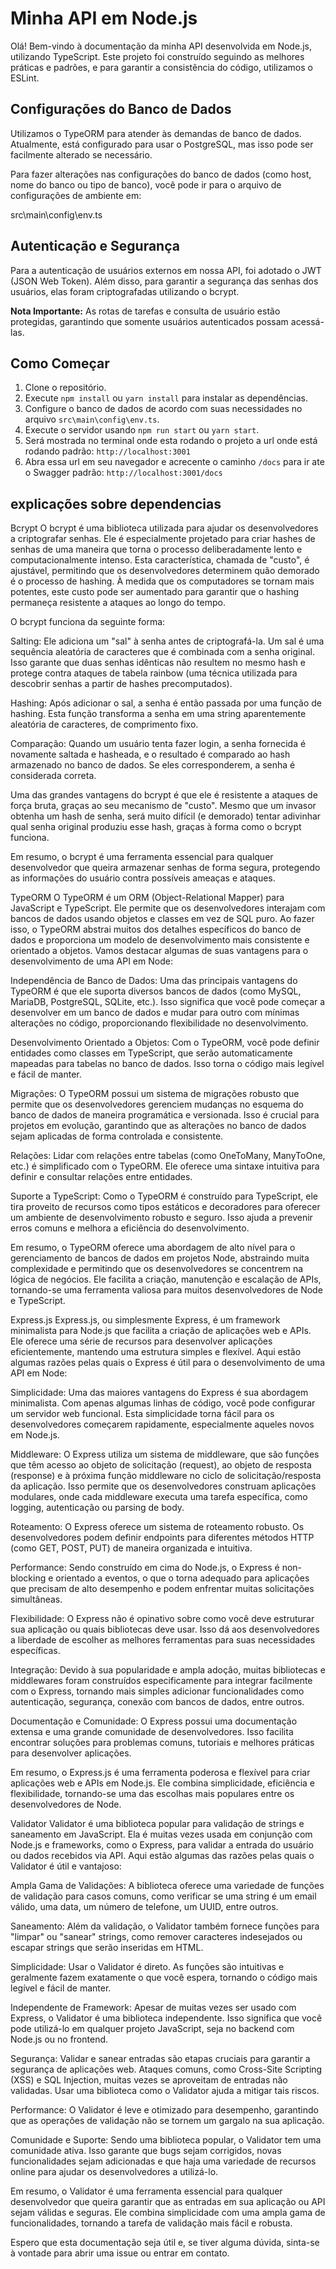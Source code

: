 # Minha API em Node.js

Olá! Bem-vindo à documentação da minha API desenvolvida em Node.js, utilizando TypeScript. Este projeto foi construído seguindo as melhores práticas e padrões, e para garantir a consistência do código, utilizamos o ESLint.

## Configurações do Banco de Dados

Utilizamos o TypeORM para atender às demandas de banco de dados. Atualmente, está configurado para usar o PostgreSQL, mas isso pode ser facilmente alterado se necessário. 

Para fazer alterações nas configurações do banco de dados (como host, nome do banco ou tipo de banco), você pode ir para o arquivo de configurações de ambiente em: 

src\main\config\env.ts

## Autenticação e Segurança

Para a autenticação de usuários externos em nossa API, foi adotado o JWT (JSON Web Token). Além disso, para garantir a segurança das senhas dos usuários, elas foram criptografadas utilizando o bcrypt.

**Nota Importante:** As rotas de tarefas e consulta de usuário estão protegidas, garantindo que somente usuários autenticados possam acessá-las.

## Como Começar

1. Clone o repositório.
2. Execute `npm install` ou `yarn install` para instalar as dependências.
3. Configure o banco de dados de acordo com suas necessidades no arquivo `src\main\config\env.ts`.
4. Execute o servidor usando `npm run start` ou `yarn start`.
5. Será mostrada no terminal onde esta rodando o projeto a url onde está rodando padrão: `http://localhost:3001`
6. Abra essa url em seu navegador e acrecente o caminho `/docs` para ir ate o Swagger padrão: `http://localhost:3001/docs`

## explicações sobre dependencias

Bcrypt
O bcrypt é uma biblioteca utilizada para ajudar os desenvolvedores a criptografar senhas. Ele é especialmente projetado para criar hashes de senhas de uma maneira que torna o processo deliberadamente lento e computacionalmente intenso. Esta característica, chamada de "custo", é ajustável, permitindo que os desenvolvedores determinem quão demorado é o processo de hashing. À medida que os computadores se tornam mais potentes, este custo pode ser aumentado para garantir que o hashing permaneça resistente a ataques ao longo do tempo.

O bcrypt funciona da seguinte forma:

Salting: Ele adiciona um "sal" à senha antes de criptografá-la. Um sal é uma sequência aleatória de caracteres que é combinada com a senha original. Isso garante que duas senhas idênticas não resultem no mesmo hash e protege contra ataques de tabela rainbow (uma técnica utilizada para descobrir senhas a partir de hashes precomputados).

Hashing: Após adicionar o sal, a senha é então passada por uma função de hashing. Esta função transforma a senha em uma string aparentemente aleatória de caracteres, de comprimento fixo.

Comparação: Quando um usuário tenta fazer login, a senha fornecida é novamente saltada e hasheada, e o resultado é comparado ao hash armazenado no banco de dados. Se eles corresponderem, a senha é considerada correta.

Uma das grandes vantagens do bcrypt é que ele é resistente a ataques de força bruta, graças ao seu mecanismo de "custo". Mesmo que um invasor obtenha um hash de senha, será muito difícil (e demorado) tentar adivinhar qual senha original produziu esse hash, graças à forma como o bcrypt funciona.

Em resumo, o bcrypt é uma ferramenta essencial para qualquer desenvolvedor que queira armazenar senhas de forma segura, protegendo as informações do usuário contra possíveis ameaças e ataques.

TypeORM
O TypeORM é um ORM (Object-Relational Mapper) para JavaScript e TypeScript. Ele permite que os desenvolvedores interajam com bancos de dados usando objetos e classes em vez de SQL puro. Ao fazer isso, o TypeORM abstrai muitos dos detalhes específicos do banco de dados e proporciona um modelo de desenvolvimento mais consistente e orientado a objetos. Vamos destacar algumas de suas vantagens para o desenvolvimento de uma API em Node:

Independência de Banco de Dados: Uma das principais vantagens do TypeORM é que ele suporta diversos bancos de dados (como MySQL, MariaDB, PostgreSQL, SQLite, etc.). Isso significa que você pode começar a desenvolver em um banco de dados e mudar para outro com mínimas alterações no código, proporcionando flexibilidade no desenvolvimento.

Desenvolvimento Orientado a Objetos: Com o TypeORM, você pode definir entidades como classes em TypeScript, que serão automaticamente mapeadas para tabelas no banco de dados. Isso torna o código mais legível e fácil de manter.

Migrações: O TypeORM possui um sistema de migrações robusto que permite que os desenvolvedores gerenciem mudanças no esquema do banco de dados de maneira programática e versionada. Isso é crucial para projetos em evolução, garantindo que as alterações no banco de dados sejam aplicadas de forma controlada e consistente.

Relações: Lidar com relações entre tabelas (como OneToMany, ManyToOne, etc.) é simplificado com o TypeORM. Ele oferece uma sintaxe intuitiva para definir e consultar relações entre entidades.

Suporte a TypeScript: Como o TypeORM é construído para TypeScript, ele tira proveito de recursos como tipos estáticos e decoradores para oferecer um ambiente de desenvolvimento robusto e seguro. Isso ajuda a prevenir erros comuns e melhora a eficiência do desenvolvimento.

Em resumo, o TypeORM oferece uma abordagem de alto nível para o gerenciamento de bancos de dados em projetos Node, abstraindo muita complexidade e permitindo que os desenvolvedores se concentrem na lógica de negócios. Ele facilita a criação, manutenção e escalação de APIs, tornando-se uma ferramenta valiosa para muitos desenvolvedores de Node e TypeScript.


Express.js
Express.js, ou simplesmente Express, é um framework minimalista para Node.js que facilita a criação de aplicações web e APIs. Ele oferece uma série de recursos para desenvolver aplicações eficientemente, mantendo uma estrutura simples e flexível. Aqui estão algumas razões pelas quais o Express é útil para o desenvolvimento de uma API em Node:

Simplicidade: Uma das maiores vantagens do Express é sua abordagem minimalista. Com apenas algumas linhas de código, você pode configurar um servidor web funcional. Esta simplicidade torna fácil para os desenvolvedores começarem rapidamente, especialmente aqueles novos em Node.js.

Middleware: O Express utiliza um sistema de middleware, que são funções que têm acesso ao objeto de solicitação (request), ao objeto de resposta (response) e à próxima função middleware no ciclo de solicitação/resposta da aplicação. Isso permite que os desenvolvedores construam aplicações modulares, onde cada middleware executa uma tarefa específica, como logging, autenticação ou parsing de body.

Roteamento: O Express oferece um sistema de roteamento robusto. Os desenvolvedores podem definir endpoints para diferentes métodos HTTP (como GET, POST, PUT) de maneira organizada e intuitiva.

Performance: Sendo construído em cima do Node.js, o Express é non-blocking e orientado a eventos, o que o torna adequado para aplicações que precisam de alto desempenho e podem enfrentar muitas solicitações simultâneas.

Flexibilidade: O Express não é opinativo sobre como você deve estruturar sua aplicação ou quais bibliotecas deve usar. Isso dá aos desenvolvedores a liberdade de escolher as melhores ferramentas para suas necessidades específicas.

Integração: Devido à sua popularidade e ampla adoção, muitas bibliotecas e middlewares foram construídos especificamente para integrar facilmente com o Express, tornando mais simples adicionar funcionalidades como autenticação, segurança, conexão com bancos de dados, entre outros.

Documentação e Comunidade: O Express possui uma documentação extensa e uma grande comunidade de desenvolvedores. Isso facilita encontrar soluções para problemas comuns, tutoriais e melhores práticas para desenvolver aplicações.

Em resumo, o Express.js é uma ferramenta poderosa e flexível para criar aplicações web e APIs em Node.js. Ele combina simplicidade, eficiência e flexibilidade, tornando-se uma das escolhas mais populares entre os desenvolvedores de Node.


Validator
Validator é uma biblioteca popular para validação de strings e saneamento em JavaScript. Ela é muitas vezes usada em conjunção com Node.js e frameworks, como o Express, para validar a entrada do usuário ou dados recebidos via API. Aqui estão algumas das razões pelas quais o Validator é útil e vantajoso:

Ampla Gama de Validações: A biblioteca oferece uma variedade de funções de validação para casos comuns, como verificar se uma string é um email válido, uma data, um número de telefone, um UUID, entre outros.

Saneamento: Além da validação, o Validator também fornece funções para "limpar" ou "sanear" strings, como remover caracteres indesejados ou escapar strings que serão inseridas em HTML.

Simplicidade: Usar o Validator é direto. As funções são intuitivas e geralmente fazem exatamente o que você espera, tornando o código mais legível e fácil de manter.

Independente de Framework: Apesar de muitas vezes ser usado com Express, o Validator é uma biblioteca independente. Isso significa que você pode utilizá-lo em qualquer projeto JavaScript, seja no backend com Node.js ou no frontend.

Segurança: Validar e sanear entradas são etapas cruciais para garantir a segurança de aplicações web. Ataques comuns, como Cross-Site Scripting (XSS) e SQL Injection, muitas vezes se aproveitam de entradas não validadas. Usar uma biblioteca como o Validator ajuda a mitigar tais riscos.

Performance: O Validator é leve e otimizado para desempenho, garantindo que as operações de validação não se tornem um gargalo na sua aplicação.

Comunidade e Suporte: Sendo uma biblioteca popular, o Validator tem uma comunidade ativa. Isso garante que bugs sejam corrigidos, novas funcionalidades sejam adicionadas e que haja uma variedade de recursos online para ajudar os desenvolvedores a utilizá-lo.

Em resumo, o Validator é uma ferramenta essencial para qualquer desenvolvedor que queira garantir que as entradas em sua aplicação ou API sejam válidas e seguras. Ele combina simplicidade com uma ampla gama de funcionalidades, tornando a tarefa de validação mais fácil e robusta.


Espero que esta documentação seja útil e, se tiver alguma dúvida, sinta-se à vontade para abrir uma issue ou entrar em contato.

